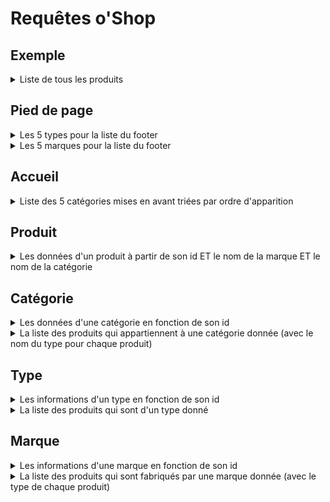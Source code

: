 # Requêtes o'Shop

## Exemple

<details><summary>Liste de tous les produits</summary>

```sql
SELECT * FROM `product`
```

</details>

## Pied de page

<details><summary>Les 5 types pour la liste du footer</summary>

```sql
SELECT *
FROM `type`
WHERE `footer_order` > 0
ORDER BY `footer_order` ASC
LIMIT 5
```

</details>

<details><summary>Les 5 marques pour la liste du footer</summary>

```sql
SELECT *
FROM `brand`
WHERE `footer_order` > 0
ORDER BY `footer_order` ASC
LIMIT 5
```

</details>

## Accueil

<details><summary>Liste des 5 catégories mises en avant triées par ordre d'apparition</summary>

```sql
SELECT *
FROM `category`
WHERE `home_order` > 0
ORDER BY `home_order` ASC
LIMIT 5
```

</details>

## Produit

<details><summary>Les données d'un produit à partir de son id ET le nom de la marque ET le nom de la catégorie</summary>

```sql
SELECT `product`.*, `brand`.`name` AS `brand_name`, `category`.`name` AS `category_name`
FROM `product`
INNER JOIN `brand` ON `product`.`brand_id` = `brand`.`id`
INNER JOIN `category` ON `product`.`category_id` = `category`.`id`
```

</details>

## Catégorie

<details><summary>Les données d'une catégorie en fonction de son id</summary>

```sql
SELECT *
FROM `category`
WHERE `id` = 2
```

</details>

<details><summary>La liste des produits qui appartiennent à une catégorie donnée (avec le nom du type pour chaque produit)</summary>

```sql
SELECT `product`.`id`, `product`.`name`, `product`.`price`, `product`.`picture`, `type`.`name` AS `type_name`
FROM `product`
INNER JOIN `type` ON `type`.`id` = `product`.`type_id`
WHERE `product`.`category_id` = 1
```

</details>

## Type

<details><summary>Les informations d'un type en fonction de son id</summary>

```sql
SELECT *
FROM `type`
WHERE `id` = 4
```

</details>

<details><summary>La liste des produits qui sont d'un type donné</summary>

```sql
SELECT *
FROM `product`
WHERE `type_id` = 2
``` 

</details>

## Marque

<details><summary>Les informations d'une marque en fonction de son id</summary>

```sql
SELECT *
FROM `brand`
WHERE `id` = 3
```

</details>

<details><summary>La liste des produits qui sont fabriqués par une marque donnée (avec le type de chaque produit)</summary>

```sql
SELECT `product`.`id`, `product`.`name`, `product`.`price`, `product`.`picture`, `type`.`name` AS `type_name`
FROM `product`
INNER JOIN `type` ON `type`.`id` = `product`.`type_id`
WHERE `product`.`brand_id` = 1
```

</details>